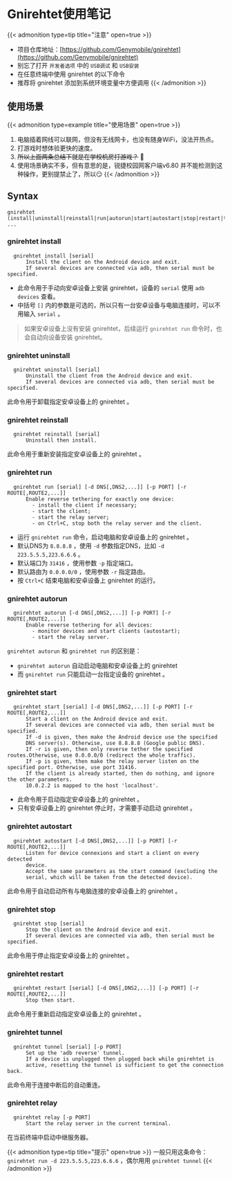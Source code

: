# Gnirehtet使用笔记


{{< admonition type=tip title="注意" open=true >}}
- 项目仓库地址：[https://github.com/Genymobile/gnirehtet](https://github.com/Genymobile/gnirehtet)
- 别忘了打开 `开发者选项` 中的 `USB调试` 和 `USB安装` 
- 在任意终端中使用 gnirehtet 的以下命令
- 推荐将 gnirehtet 添加到系统环境变量中方便调用
{{< /admonition >}}

## 使用场景

{{< admonition type=example title="使用场景" open=true >}}
1. 电脑插着网线可以联网，但没有无线网卡，也没有随身WiFi，没法开热点。
2. 打游戏时想体验更快的速度。
3. ~~所以上面两条总结下就是在学校机房打游戏？~~ 🤣
4. 使用场景确实不多，但有意思的是，锐捷校园网客户端v6.80 并不能检测到这种操作，更别提禁止了，所以😏
{{< /admonition >}}

## Syntax

```shell
gnirehtet (install|uninstall|reinstall|run|autorun|start|autostart|stop|restart|tunnel|relay) ...
```

### gnirehtet install

```shell
  gnirehtet install [serial]
      Install the client on the Android device and exit.
      If several devices are connected via adb, then serial must be specified.
```

- 此命令用于手动向安卓设备上安装 gnirehtet，设备的 `serial` 使用 `adb devices` 查看。
- 中括号 `[]` 内的参数是可选的，所以只有一台安卓设备与电脑连接时，可以不用输入 `serial` 。

> 如果安卓设备上没有安装 gnirehtet，后续运行 `gnirehtet run` 命令时，也会自动向设备安装 gnirehtet。

### gnirehtet uninstall

```shell
  gnirehtet uninstall [serial]
      Uninstall the client from the Android device and exit.
      If several devices are connected via adb, then serial must be specified.
```

此命令用于卸载指定安卓设备上的 gnirehtet 。

### gnirehtet reinstall

```shell
  gnirehtet reinstall [serial]
      Uninstall then install.
```

此命令用于重新安装指定安卓设备上的 gnirehtet 。

### gnirehtet run

```shell
  gnirehtet run [serial] [-d DNS[,DNS2,...]] [-p PORT] [-r ROUTE[,ROUTE2,...]]
      Enable reverse tethering for exactly one device:
        - install the client if necessary;
        - start the client;
        - start the relay server;
        - on Ctrl+C, stop both the relay server and the client.
```

- 运行 `gnirehtet run` 命令，启动电脑和安卓设备上的 gnirehtet 。
- 默认DNS为 `8.8.8.8` ，使用 `-d` 参数指定DNS，比如 `-d 223.5.5.5,223.6.6.6` 。
- 默认端口为 `31416` ，使用参数 `-p` 指定端口。
- 默认路由为 `0.0.0.0/0` ，使用参数 `-r` 指定路由。
- 按 `Ctrl+C` 结束电脑和安卓设备上 gnirehtet 的运行。

### gnirehtet autorun

```shell
  gnirehtet autorun [-d DNS[,DNS2,...]] [-p PORT] [-r ROUTE[,ROUTE2,...]]
      Enable reverse tethering for all devices:
        - monitor devices and start clients (autostart);
        - start the relay server.
```

`gnirehtet autorun` 和 `gnirehtet run` 的区别是：

- `gnirehtet autorun` 自动启动电脑和安卓设备上的 gnirehtet 
- 而 `gnirehtet run` 只能启动一台指定设备的 gnirehtet 。

### gnirehtet start

```shell
  gnirehtet start [serial] [-d DNS[,DNS2,...]] [-p PORT] [-r ROUTE[,ROUTE2,...]]
      Start a client on the Android device and exit.
      If several devices are connected via adb, then serial must be specified.
      If -d is given, then make the Android device use the specified
      DNS server(s). Otherwise, use 8.8.8.8 (Google public DNS).
      If -r is given, then only reverse tether the specified routes.Otherwise, use 0.0.0.0/0 (redirect the whole traffic).
      If -p is given, then make the relay server listen on the specified port. Otherwise, use port 31416.
      If the client is already started, then do nothing, and ignore the other parameters.
      10.0.2.2 is mapped to the host 'localhost'.
```

- 此命令用于启动指定安卓设备上的 gnirehtet 。
- 只有安卓设备上的 gnirehtet 停止时，才需要手动启动 gnirehtet 。

### gnirehtet autostart

```shell
  gnirehtet autostart [-d DNS[,DNS2,...]] [-p PORT] [-r ROUTE[,ROUTE2,...]]
      Listen for device connexions and start a client on every detected
      device.
      Accept the same parameters as the start command (excluding the
      serial, which will be taken from the detected device).
```

此命令用于自动启动所有与电脑连接的安卓设备上的 gnirehtet 。

### gnirehtet stop

```shell
  gnirehtet stop [serial]
      Stop the client on the Android device and exit.
      If several devices are connected via adb, then serial must be specified.
```

此命令用于停止指定安卓设备上的 gnirehtet 。

### gnirehtet restart

```shell
  gnirehtet restart [serial] [-d DNS[,DNS2,...]] [-p PORT] [-r ROUTE[,ROUTE2,...]]
      Stop then start.
```

此命令用于重新启动指定安卓设备上的 gnirehtet 。

### gnirehtet tunnel

```shell
  gnirehtet tunnel [serial] [-p PORT]
      Set up the 'adb reverse' tunnel.
      If a device is unplugged then plugged back while gnirehtet is
      active, resetting the tunnel is sufficient to get the connection back.
```

此命令用于连接中断后的自动重连。

### gnirehtet relay

```shell
  gnirehtet relay [-p PORT]
      Start the relay server in the current terminal.
```
在当前终端中启动中继服务器。

{{< admonition type=tip title="提示" open=true >}}
一般只用这条命令：`gnirehtet run -d 223.5.5.5,223.6.6.6` ，偶尔用用 `gnirehtet tunnel` 
{{< /admonition >}}
